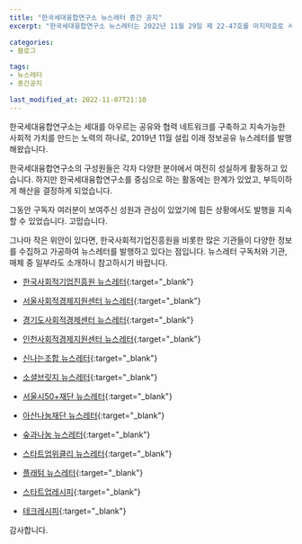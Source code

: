 ```yaml
---
title: "한국세대융합연구소 뉴스레터 종간 공지"
excerpt: "한국세대융합연구소 뉴스레터는 2022년 11월 29일 제 22-47호를 마지막호로 서비스를 중단합니다." 

categories:
- 블로그

tags:
- 뉴스레터
- 종간공지

last_modified_at: 2022-11-07T21:10
---
```


한국세대융합연구소는 세대를 아우르는 공유와 협력 네트워크를 구축하고 지속가능한 사회적 가치를 만드는 노력의 하나로, 2019년 11월 설립 이래 정보공유 뉴스레터를 발행해왔습니다. 

한국세대융합연구소의 구성원들은 각자 다양한 분야에서 여전히 성실하게 활동하고 있습니다. 하지만 한국세대융합연구소를 중심으로 하는 활동에는 한계가 있었고, 부득이하게 해산을 결정하게 되었습니다.

그동안 구독자 여러분이 보여주신 성원과 관심이 있었기에 힘든 상황에서도 발행을 지속할 수 있었습니다. 고맙습니다.

그나마 작은 위안이 있다면, 한국사회적기업진흥원을 비롯한 많은 기관들이 다양한 정보를 수집하고 가공하여 뉴스레터를 발행하고 있다는 점입니다. 뉴스레터 구독처와 기관, 매체 중 일부라도 소개하니 참고하시기 바랍니다.

* [한국사회적기업진흥원 뉴스레터](https://page.stibee.com/subscriptions/31157){:target="_blank"}
* [서울사회적경제지원센터 뉴스레터](https://page.stibee.com/subscriptions/28014?groupIds=82927){:target="_blank"}
* [경기도사회적경제센터 뉴스레터](https://www.gsec.or.kr/base/main/view){:target="_blank"}
* [인천사회적경제지원센터 뉴스레터](https://www.insehub.or.kr/bbs/board.php?bo_table=bbs_030103){:target="_blank"}
* [신나는조합 뉴스레터](http://www.joyfulunion.or.kr/news/newsletter_list){:target="_blank"}
* [소셜브릿지 뉴스레터](https://page.stibee.com/subscriptions/137802){:target="_blank"}
* [서울시50+재단 뉴스레터](https://50plus.or.kr/){:target="_blank"}
* [아산나눔재단 뉴스레터](https://asan-nanum.org/reference/newsletter/){:target="_blank"}
* [숲과나눔 뉴스레터](https://koreashe.org/board/?board_id=24){:target="_blank"}

* [스타트업위클리 뉴스레터](http://glance.media/subscription/subscribe){:target="_blank"}
* [플래텀 뉴스레터](https://platum.kr/newsletter_list){:target="_blank"}
* [스타트업레시피](https://startuprecipe.co.kr){:target="_blank"}
* [테크레시피](https://techrecipe.co.kr){:target="_blank"}


감사합니다.